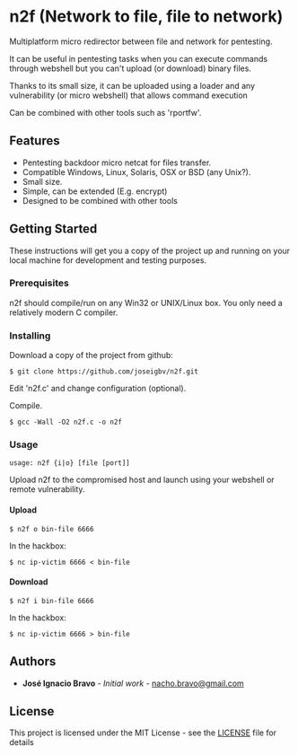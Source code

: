 # n2f (Network to file, file to network)

Multiplatform micro redirector between file and network for pentesting. 

It can be useful in pentesting tasks when you can execute commands through webshell but you can't upload (or download) binary files. 

Thanks to its small size, it can be uploaded using a loader and any vulnerability (or micro webshell) that allows command execution

Can be combined with other tools such as 'rportfw'.

## Features

* Pentesting backdoor micro netcat for files transfer.
* Compatible Windows, Linux, Solaris, OSX or BSD (any Unix?).
* Small size. 
* Simple, can be extended (E.g. encrypt)
* Designed to be combined with other tools

## Getting Started

These instructions will get you a copy of the project up and running on your local machine for development and testing purposes.

### Prerequisites

n2f should compile/run on any Win32 or UNIX/Linux box. You only need a relatively modern C compiler.

### Installing

Download a copy of the project from github:

```
$ git clone https://github.com/joseigbv/n2f.git
```

Edit 'n2f.c' and change configuration (optional).

Compile.

```
$ gcc -Wall -O2 n2f.c -o n2f
```

### Usage

```
usage: n2f {i|o} [file [port]]
```

Upload n2f to the compromised host and launch using your webshell or remote vulnerability.

#### Upload

```
$ n2f o bin-file 6666
```

In the hackbox: 

```
$ nc ip-victim 6666 < bin-file
```

#### Download

```
$ n2f i bin-file 6666
```

In the hackbox:

```
$ nc ip-victim 6666 > bin-file 
```

## Authors

* **José Ignacio Bravo** - *Initial work* - nacho.bravo@gmail.com

## License

This project is licensed under the MIT License - see the [LICENSE](LICENSE) file for details


